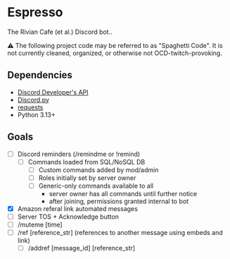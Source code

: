 # Espresso

The Rivian Cafe (et al.) Discord bot..

⚠️ The following project code may be referred to as "Spaghetti Code". It is not currently cleaned, organized, or otherwise not OCD-twitch-provoking.

## Dependencies

- [Discord Developer's API](https://discord.com/developers/applications)
- [Discord.py](https://github.com/rapptz/discord.py)
- [requests](https://github.com/psf/requests)
- Python 3.13+

## Goals

- [ ] Discord reminders (/remindme or !remind)
    - [ ] Commands loaded from SQL/NoSQL DB
        - [ ] Custom commands added by mod/admin
        - [ ] Roles initially set by server owner
        - [ ] Generic-only commands available to all
            - server owner has all commands until further notice
            - after joining, permissions granted internal to bot
- [x] Amazon referal link automated messages
- [ ] Server TOS + Acknowledge button
- [ ] /muteme [time]
- [ ] /ref [reference_str] (references to another message using embeds and link)
    - [ ] /addref [message_id] [reference_str]
